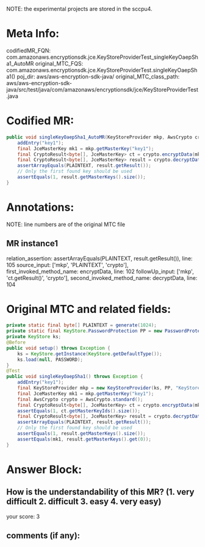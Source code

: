 NOTE: the experimental projects are stored in the sccpu4.

# Meta Info:
codifiedMR_FQN:
com.amazonaws.encryptionsdk.jce.KeyStoreProviderTest_singleKeyOaepSha1_AutoMR
original_MTC_FQS:
com.amazonaws.encryptionsdk.jce.KeyStoreProviderTest.singleKeyOaepSha1()
poj_dir:
aws/aws-encryption-sdk-java/
original_MTC_class_path:
aws/aws-encryption-sdk-java/src/test/java/com/amazonaws/encryptionsdk/jce/KeyStoreProviderTest.java

# Codified MR:
```java
public void singleKeyOaepSha1_AutoMR(KeyStoreProvider mkp, AwsCrypto crypto, byte[] PLAINTEXT) throws Exception {
    addEntry("key1");
    final JceMasterKey mk1 = mkp.getMasterKey("key1");
    final CryptoResult<byte[], JceMasterKey> ct = crypto.encryptData(mkp, PLAINTEXT);
    final CryptoResult<byte[], JceMasterKey> result = crypto.decryptData(mkp, ct.getResult());
    assertArrayEquals(PLAINTEXT, result.getResult());
    // Only the first found key should be used
    assertEquals(1, result.getMasterKeys().size());
}
```

# Annotations:
NOTE: line numbers are of the original MTC file
## MR instance1
relation_assertion: assertArrayEquals(PLAINTEXT, result.getResult()), line: 105 
source_input: ['mkp', 'PLAINTEXT', 'crypto'], first_invoked_method_name: encryptData, line: 102 
followUp_input: ['mkp', 'ct.getResult()', 'crypto'], second_invoked_method_name: decryptData, line: 104 


# Original MTC and related fields:
```java
private static final byte[] PLAINTEXT = generate(1024);
private static final KeyStore.PasswordProtection PP = new PasswordProtection(PASSWORD);
private KeyStore ks;
@Before
public void setup() throws Exception {
    ks = KeyStore.getInstance(KeyStore.getDefaultType());
    ks.load(null, PASSWORD);
}
@Test
public void singleKeyOaepSha1() throws Exception {
    addEntry("key1");
    final KeyStoreProvider mkp = new KeyStoreProvider(ks, PP, "KeyStore", "RSA/ECB/OAEPWithSHA-1AndMGF1Padding", "key1");
    final JceMasterKey mk1 = mkp.getMasterKey("key1");
    final AwsCrypto crypto = AwsCrypto.standard();
    final CryptoResult<byte[], JceMasterKey> ct = crypto.encryptData(mkp, PLAINTEXT);
    assertEquals(1, ct.getMasterKeyIds().size());
    final CryptoResult<byte[], JceMasterKey> result = crypto.decryptData(mkp, ct.getResult());
    assertArrayEquals(PLAINTEXT, result.getResult());
    // Only the first found key should be used
    assertEquals(1, result.getMasterKeys().size());
    assertEquals(mk1, result.getMasterKeys().get(0));
}

```


# Answer Block: 
## How is the understandability of this MR? (1. very difficult 2. difficult 3. easy 4. very easy)
your score: 3
 
## comments (if any): 
```txt

```